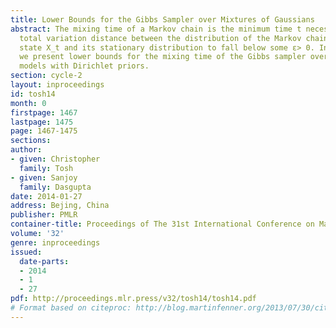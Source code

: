 ```yaml
---
title: Lower Bounds for the Gibbs Sampler over Mixtures of Gaussians
abstract: The mixing time of a Markov chain is the minimum time t necessary for the
  total variation distance between the distribution of the Markov chain’s current
  state X_t and its stationary distribution to fall below some ε> 0. In this paper,
  we present lower bounds for the mixing time of the Gibbs sampler over Gaussian mixture
  models with Dirichlet priors.
section: cycle-2
layout: inproceedings
id: tosh14
month: 0
firstpage: 1467
lastpage: 1475
page: 1467-1475
sections: 
author:
- given: Christopher
  family: Tosh
- given: Sanjoy
  family: Dasgupta
date: 2014-01-27
address: Bejing, China
publisher: PMLR
container-title: Proceedings of The 31st International Conference on Machine Learning
volume: '32'
genre: inproceedings
issued:
  date-parts:
  - 2014
  - 1
  - 27
pdf: http://proceedings.mlr.press/v32/tosh14/tosh14.pdf
# Format based on citeproc: http://blog.martinfenner.org/2013/07/30/citeproc-yaml-for-bibliographies/
---
```

